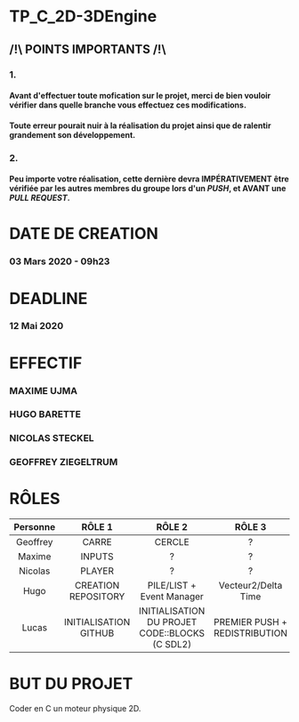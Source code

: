 # TP_C_2D-3DEngine
## /!\ POINTS IMPORTANTS /!\
### 1.
#### Avant d'effectuer toute mofication sur le projet, merci de bien vouloir vérifier dans quelle branche vous effectuez ces modifications.
#### Toute erreur pourait nuir à la réalisation du projet ainsi que de ralentir grandement son développement.

### 2.
#### Peu importe votre réalisation, cette dernière devra IMPÉRATIVEMENT être vérifiée par les autres membres du groupe lors d'un _PUSH_, et AVANT une _PULL REQUEST_.

# DATE DE CREATION
### 03 Mars 2020 - 09h23

# DEADLINE
### 12 Mai 2020

# EFFECTIF
### MAXIME UJMA
### HUGO BARETTE
### NICOLAS STECKEL
### GEOFFREY ZIEGELTRUM

# RÔLES
| Personne |         RÔLE 1        |                     RÔLE 2                     |             RÔLE 3             |
|:--------:|:---------------------:|:----------------------------------------------:|:------------------------------:|
| Geoffrey |         CARRE         |                     CERCLE                     |                ?               |
|  Maxime  |         INPUTS        |                        ?                       |                ?               |
|  Nicolas |         PLAYER        |                        ?                       |                ?               |
|   Hugo   |  CREATION REPOSITORY  |              PILE/LIST + Event Manager         |     Vecteur2/Delta Time        |
|   Lucas  | INITIALISATION GITHUB | INITIALISATION DU PROJET CODE::BLOCKS (C SDL2) |  PREMIER PUSH + REDISTRIBUTION |

# BUT DU PROJET
Coder en C un moteur physique 2D.
